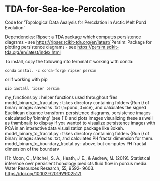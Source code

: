 # TDA-for-Sea-Ice-Percolation
Code for 'Topological Data Analysis for Percolation in Arctic Melt Pond Evolution'

Dependencies:
Ripser: a TDA package which computes persistence diagrams - see https://ripser.scikit-tda.org/en/latest/
Persim: Package for plotting persistence diagrams - see https://persim.scikit-tda.org/en/latest/index.html

To install, copy the following into terminal if working with conda:

```
conda install -c conda-forge ripser persim
```

or if working with pip:

```
pip install ripser persim
```




my_functions.py : helper functions used throughout files
model_binary_to_fractal.py : takes directory containing folders {Run i} of binary images saved as .txt (1=pond, 0=ice), and calculates the signed Euclidean distance transform, persistence diagrams, persistence images calculated by 'binning' (see [1]) and plots images visualizing these as well as thumbnails to display if you wanted to visualize persistence images with PCA in an interactive data visualization package like Bokeh.
model_binary_to_fractal.py : takes directory containing folders {Run i} of binary images saved as .txt, and calculates PH fractal dimension for them.
model_binary_to_boundary_fractal.py : above, but computes PH fractal dimension of the boundary


[1]: Moon, C., Mitchell, S. A., Heath, J. E., & Andrew, M. (2019). Statistical inference over persistent homology predicts fluid flow in porous media. Water Resources Research, 55, 9592– 9603. https://doi.org/10.1029/2019WR025171
